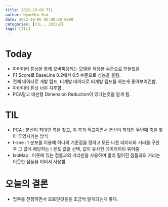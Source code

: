 ```yaml
---
title: 2022-10-06 TIL
author: HyunMin Kim
date: 2022-10-06 00:00:00 0000
categories: [TIL , 2022년]
tags: [TIL]
---
```


# Today
- 파라미터 튜닝을 통해 오버피팅되는 모델을 적당한 수준으로 만들었음
- F1 Score로 BaseLine 0.2에서 0.5 수준으로 성능을 올림.
- 전체 데이터로 개발 캠프, 비개발 데이터로 비개발 캠프를 하는게 좋아보이긴함.
- 파라미터 튜닝 너무 지루함..
- PCA말고 비선형 Dimension Reduction이 있다는것을 알게 됨.

# TIL
- PCA : 분산이 최대인 축을 찾고, 이 축과 직교이면서 분산이 최대인 두번째 축을 찾아 투영시키는 방식
- t-sne : t 분포를 이용해 하나의 기준점을 정하고 모든 다른 데이터와 거리를 구한 후 그 값에 해당하는 t 분포 값을 선택, 값이 유사한 데이터끼리 묶어줌
- IsoMap : 이웃에 있는 점들과의 거리만을 사용하며 멀리 떨어진 점들과의 거리는 이웃한 점들을 이어서 사용함

# 오늘의 결론
- 업무를 진행하면서 모르던것을을 조금씩 알게되는게 좋다.